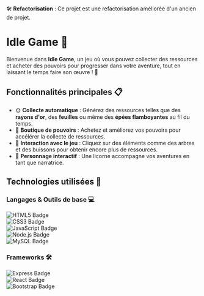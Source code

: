 🛠️ **Refactorisation** : Ce projet est une refactorisation améliorée d'un ancien de projet.

# Idle Game 🌳
Bienvenue dans **Idle Game**, un jeu où vous pouvez collecter des ressources et acheter des pouvoirs pour progresser dans votre aventure, tout en laissant le temps faire son œuvre ! 🚀

## Fonctionnalités principales 📋
- 🌞 **Collecte automatique** : Générez des ressources telles que des **rayons d'or**, des **feuilles** ou même des **épées flamboyantes** au fil du temps.
- 🛒 **Boutique de pouvoirs** : Achetez et améliorez vos pouvoirs pour accélérer la collecte de ressources.
- 🌳 **Interaction avec le jeu** : Cliquez sur des éléments comme des arbres et des buissons pour obtenir encore plus de ressources.
- 🦄 **Personnage interactif** : Une licorne accompagne vos aventures en tant que narratrice.

## Technologies utilisées 🚀

### Langages & Outils de base 💻
![HTML5 Badge](https://img.shields.io/badge/-HTML5-E34F26?logo=html5&logoColor=white)  
![CSS3 Badge](https://img.shields.io/badge/-CSS3-1572B6?logo=css3)  
![JavaScript Badge](https://img.shields.io/badge/-JavaScript-F7DF1E?logo=javascript&logoColor=black)  
![Node.js Badge](https://img.shields.io/badge/-Node.js-339933?logo=nodedotjs&logoColor=white)  
![MySQL Badge](https://img.shields.io/badge/-MySQL-4479A1?logo=mysql&logoColor=white)

### Frameworks 🛠️
![Express Badge](https://img.shields.io/badge/-Express.js-000000?logo=express&logoColor=white)  
![React Badge](https://img.shields.io/badge/-React-61DAFB?logo=react&logoColor=black)  
![Bootstrap Badge](https://img.shields.io/badge/-Bootstrap-7952B3?logo=bootstrap&logoColor=white)
